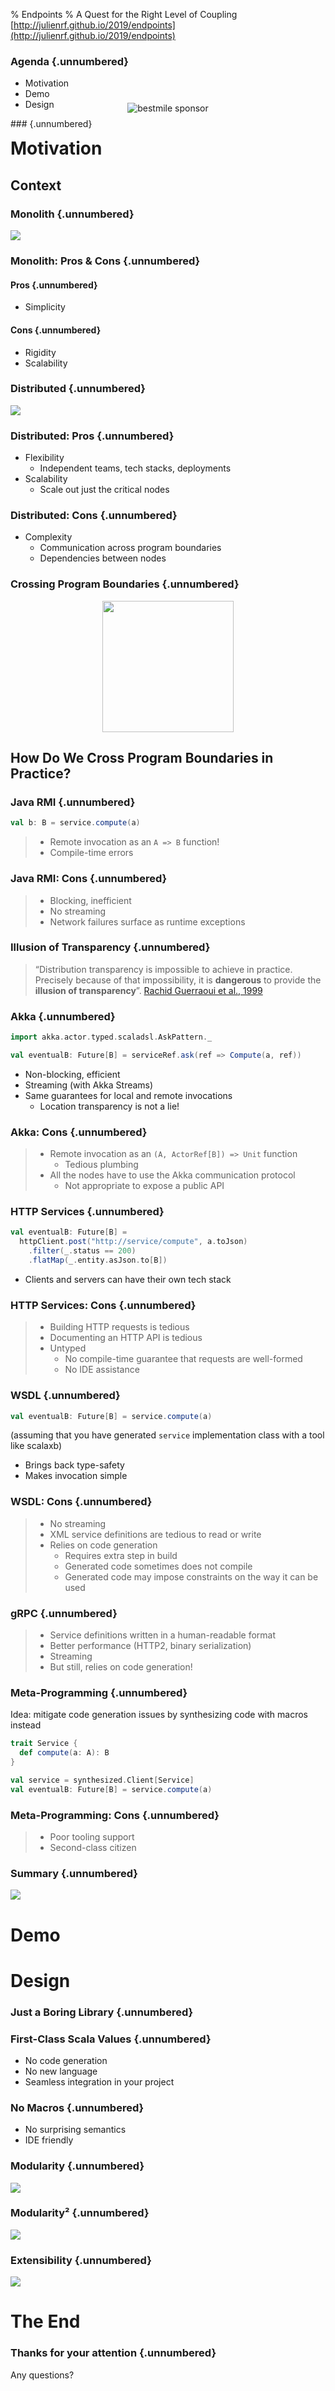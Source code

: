 % Endpoints
% A Quest for the Right Level of Coupling
   
  [http://julienrf.github.io/2019/endpoints](http://julienrf.github.io/2019/endpoints)

### Agenda {.unnumbered}

- Motivation
- Demo
- Design

### {.unnumbered}

<div style="text-align: center; margin-top: -4em;"><p style="margin: 0;">
<img src="bestmile-sponsor.png" alt="bestmile sponsor" style="max-width: 100%; max-height: 26em;">
</p></div>

# Motivation

## Context

### Monolith {.unnumbered}

![](monolith.svg)

### Monolith: Pros & Cons {.unnumbered}

#### Pros {.unnumbered}

- Simplicity

#### Cons {.unnumbered}

- Rigidity
- Scalability

### Distributed {.unnumbered}

![](distributed.svg)

### Distributed: Pros {.unnumbered}

- Flexibility
    - Independent teams, tech stacks, deployments
- Scalability
    - Scale out just the critical nodes

### Distributed: Cons {.unnumbered}

- Complexity
    - Communication across program boundaries
    - Dependencies between nodes

### Crossing Program Boundaries {.unnumbered}

<div style="text-align: center">
<img src="microservices.png" style="height: 15em">
</div>

## How Do We Cross Program Boundaries in Practice?

### Java RMI {.unnumbered}

~~~ scala
val b: B = service.compute(a)
~~~

> - Remote invocation as an `A => B` function!
> - Compile-time errors

### Java RMI: Cons {.unnumbered}

> - Blocking, inefficient
> - No streaming
> - Network failures surface as runtime exceptions

### Illusion of Transparency {.unnumbered}

> “Distribution transparency is impossible to achieve in practice. Precisely
> because of that impossibility, it is **dangerous** to provide the **illusion of
> transparency**”. [Rachid Guerraoui et al., 1999](http://www.engr.sjsu.edu/fayad/column/CACM/ACMPub/p101-guerraoui.pdf)

### Akka {.unnumbered}

~~~ scala
import akka.actor.typed.scaladsl.AskPattern._

val eventualB: Future[B] = serviceRef.ask(ref => Compute(a, ref))
~~~

- Non-blocking, efficient
- Streaming (with Akka Streams)
- Same guarantees for local and remote invocations
    - Location transparency is not a lie!

### Akka: Cons {.unnumbered}

> - Remote invocation as an `(A, ActorRef[B]) => Unit` function
>     - Tedious plumbing
> - All the nodes have to use the Akka communication protocol
>     - Not appropriate to expose a public API

### HTTP Services {.unnumbered}

~~~ scala
val eventualB: Future[B] =
  httpClient.post("http://service/compute", a.toJson)
    .filter(_.status == 200)
    .flatMap(_.entity.asJson.to[B])
~~~

- Clients and servers can have their own tech stack

### HTTP Services: Cons {.unnumbered}

> - Building HTTP requests is tedious
> - Documenting an HTTP API is tedious
> - Untyped
>     - No compile-time guarantee that requests are well-formed
>     - No IDE assistance

### WSDL {.unnumbered}

~~~ scala
val eventualB: Future[B] = service.compute(a)
~~~

(assuming that you have generated `service` implementation class with
a tool like scalaxb)

- Brings back type-safety
- Makes invocation simple

### WSDL: Cons {.unnumbered}

> - No streaming
> - XML service definitions are tedious to read or write
> - Relies on code generation
>     - Requires extra step in build
>     - Generated code sometimes does not compile
>     - Generated code may impose constraints on the way it can be used

### gRPC {.unnumbered}

> - Service definitions written in a human-readable format
> - Better performance (HTTP2, binary serialization)
> - Streaming
> - But still, relies on code generation!

### Meta-Programming {.unnumbered}

Idea: mitigate code generation issues by synthesizing code
with macros instead

~~~ scala
trait Service {
  def compute(a: A): B
}

val service = synthesized.Client[Service]
val eventualB: Future[B] = service.compute(a)
~~~

### Meta-Programming: Cons {.unnumbered}

> - Poor tooling support
> - Second-class citizen

### Summary {.unnumbered}

![](chart.svg)

# Demo

# Design

### Just a Boring Library {.unnumbered}

### First-Class Scala Values {.unnumbered}

- No code generation
- No new language
- Seamless integration in your project

### No Macros {.unnumbered}

- No surprising semantics
- IDE friendly

### Modularity {.unnumbered}

![](modularity.svg)

### Modularity² {.unnumbered}

![](modularity-bis.svg)

### Extensibility {.unnumbered}

![](extensibility.svg)

# The End

### Thanks for your attention {.unnumbered}

Any questions?

